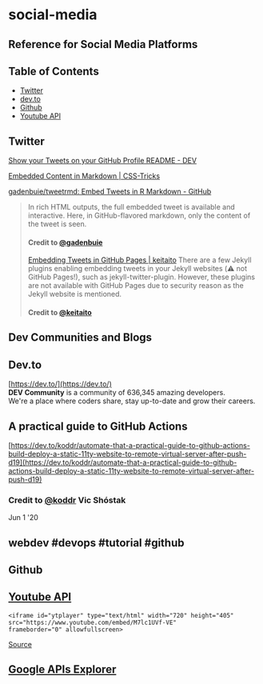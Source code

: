 # social-media

## Reference for Social Media Platforms

## Table of Contents

* [Twitter](social-media.md#twitter)
* [dev.to](social-media.md#dev.to)
* [Github](social-media.md#github)
* [Youtube API](social-media.md#youtube-api)

## Twitter

[Show your Tweets on your GitHub Profile README - DEV](https://dev.to/stevenjdh/show-your-tweets-on-your-github-profile-readme-141i)

[Embedded Content in Markdown \| CSS-Tricks](https://css-tricks.com/embedded-content-in-markdown/)

[gadenbuie/tweetrmd: Embed Tweets in R Markdown - GitHub](https://github.com/gadenbuie/tweetrmd)

> In rich HTML outputs, the full embedded tweet is available and interactive. Here, in GitHub-flavored markdown, only the content of the tweet is seen.
>
> #### Credit to [@gadenbuie](https://github.com/gadenbuie/tweetrmd)
>
> [Embedding Tweets in GitHub Pages \| keitaito](https://keitaito.com/blog/2017/01/20/embedding-tweets-in-github-pages.html) There are a few Jekyll plugins enabling embedding tweets in your Jekyll websites \(⚠️ not GitHub Pages!\), such as jekyll-twitter-plugin. However, these plugins are not available with GitHub Pages due to security reason as the Jekyll website is mentioned.
>
> #### Credit to [@keitaito](https://github.com/keitaito)

## Dev Communities and Blogs

## Dev.to

[https://dev.to/](https://dev.to/)  
 **DEV Community** is a community of 636,345 amazing developers.  
 We're a place where coders share, stay up-to-date and grow their careers.  


## A practical guide to GitHub Actions

[https://dev.to/koddr/automate-that-a-practical-guide-to-github-actions-build-deploy-a-static-11ty-website-to-remote-virtual-server-after-push-d19](https://dev.to/koddr/automate-that-a-practical-guide-to-github-actions-build-deploy-a-static-11ty-website-to-remote-virtual-server-after-push-d19)  


### Credit to [@koddr](https://github.com/koddr)  Vic Shóstak

Jun 1 '20  


## webdev \#devops \#tutorial \#github

## Github

## [Youtube API](https://developers.google.com/youtube)

```text
<iframe id="ytplayer" type="text/html" width="720" height="405"
src="https://www.youtube.com/embed/M7lc1UVf-VE"
frameborder="0" allowfullscreen>
```

[Source](https://developers.google.com/youtube/youtube_player_demo)

## [Google APIs Explorer](https://developers.google.com/apis-explorer/#p/)

